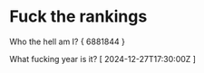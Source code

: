 # Fuck the rankings

Who the hell am I?
{ 6881844 }

What fucking year is it?
[ 2024-12-27T17:30:00Z ]
